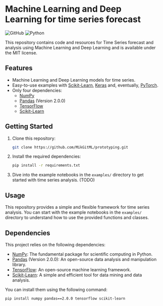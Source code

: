 # Machine Learning and Deep Learning for time series forecast

![GitHub](https://img.shields.io/github/license/MikGitML/prototyping)
![Python](https://img.shields.io/badge/python-3.6%2B-blue)

This repository contains code and resources for Time Series forecast and analysis using Machine Learning and Deep Learning and is available under the MIT license. 

## Features

- Machine Learning and Deep Learning models for time series.
- Easy-to-use examples with [Scikit-Learn](https://scikit-learn.org/stable/), [Keras](https://keras.io/) and, eventually,  [PyTorch](https://pytorch.org/).
- Only four dependencies:
    - [NumPy](https://numpy.org/)
    - [Pandas](https://pandas.pydata.org/) (Version 2.0.0)
    - [TensorFlow](https://www.tensorflow.org/)
    - [Scikit-Learn](https://scikit-learn.org/stable/)

## Getting Started

1. Clone this repository:

    ```bash
    git clone https://github.com/MikGitML/prototyping.git
    ```

2. Install the required dependencies:

    ```bash
    pip install -r requirements.txt
    ```

3. Dive into the example notebooks in the `examples/` directory to get started with time series analysis. (TODO)

## Usage

This repository provides a simple and flexible framework for time series analysis. You can start with the example notebooks in the `examples/` directory to understand how to use the provided functions and classes.

## Dependencies

This project relies on the following dependencies:

- [NumPy](https://numpy.org/): The fundamental package for scientific computing in Python.
- [Pandas](https://pandas.pydata.org/) (Version 2.0.0): An open-source data analysis and manipulation library.
- [TensorFlow](https://www.tensorflow.org/): An open-source machine learning framework.
- [Scikit-Learn](https://scikit-learn.org/stable/): A simple and efficient tool for data mining and data analysis.

You can install them using the following command:

```bash
pip install numpy pandas==2.0.0 tensorflow scikit-learn

